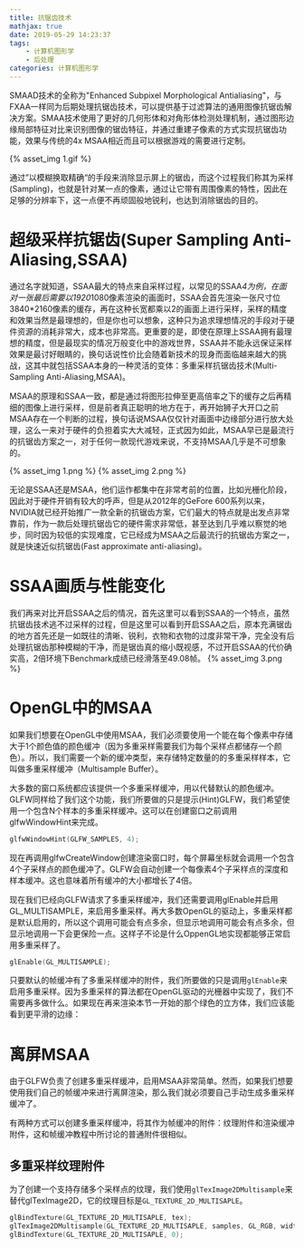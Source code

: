 ```yaml
---
title: 抗锯齿技术
mathjax: true
date: 2019-05-29 14:23:37
tags:
    - 计算机图形学
    - 后处理
categories: 计算机图形学
---
```


SMAAD技术的全称为"Enhanced Subpixel Morphological Antialiasing"，与FXAA一样同为后期处理抗锯齿技术，可以提供基于过滤算法的通用图像抗锯齿解决方案。SMAA技术使用了更好的几何形体和对角形体检测处理机制，通过图形边缘局部特征对比来识别图像的锯齿特征，并通过重建子像素的方式实现抗锯齿功能，效果与传统的4x MSAA相近而且可以根据游戏的需要进行定制。

{% asset_img 1.gif %}

通过”以模糊换取精确“的手段来消除显示屏上的锯齿，而这个过程我们称其为采样(Sampling)，也就是针对某一点的像素，通过让它带有周围像素的特性，因此在足够的分辨率下，这一点便不再顽固般地锐利，也达到消除锯齿的目的。

# 超级采样抗锯齿(Super Sampling Anti-Aliasing,SSAA)
通过名字就知道，SSAA最大的特点来自采样过程，以常见的SSAA*4为例，在面对一张最后需要以1920*1080像素渲染的画面时，SSAA会首先渲染一张尺寸位3840*2160像素的缓存，再在这种长宽都乘以2的画面上进行采样，采样的精度和效果当然是最理想的，但是你也可以想象，这种只为追求理想情况的手段对于硬件资源的消耗非常大，成本也非常高。更重要的是，即使在原理上SSAA拥有最理想的精度，但是最现实的情况万般变化中的游戏世界，SSAA并不能永远保证采样效果是最讨好眼睛的，换句话说性价比会随着新技术的现身而面临越来越大的挑战，这其中就包括SSAA本身的一种灵活的变体：多重采样抗锯齿技术(Multi-Sampling Anti-Aliasing,MSAA)。

MSAA的原理和SSAA一致，都是通过将图形拉伸至更高倍率之下的缓存之后再精细的图像上进行采样，但是前者真正聪明的地方在于，再开始狮子大开口之前MSAA存在一个判断的过程，换句话说MSAA仅仅针对画面中边缘部分进行放大处理，这么一来对于硬件的负担着实大大减轻，正式因为如此，MSAA早已是最流行的抗锯齿方案之一，对于任何一款现代游戏来说，不支持MSAA几乎是不可想象的。

{% asset_img 1.png %}
{% asset_img 2.png %}

无论是SSAA还是MSAA，他们运作都集中在非常考前的位置，比如光栅化阶段，因此对于硬件开销有较大的呼声，但是从2012年的GeFore 600系列以来，NVIDIA就已经开始推广一款全新的抗锯齿方案，它们最大的特点就是出发点非常靠前，作为一款后处理抗锯齿它的硬件需求非常低，甚至达到几乎难以察觉的地步，同时因为较低的实现难度，它已经成为MSAA之后最流行的抗锯齿方案之一，就是快速近似抗锯齿(Fast approximate anti-aliasing)。
# SSAA画质与性能变化
我们再来对比开启SSAA之后的情况，首先这里可以看到SSAA的一个特点，虽然抗锯齿技术逃不过采样的过程，但是这里可以看到开启SSAA之后，原本充满锯齿的地方首先还是一如既往的清晰、锐利，衣物和衣物的过度非常干净，完全没有后处理抗锯齿那种模糊的干净，而是锯齿真的缩小既视感，不过开启SSAA的代价确实高，2倍环境下Benchmark成绩已经滑落至49.08帧。
{% asset_img 3.png %}

# OpenGL中的MSAA
如果我们想要在OpenGL中使用MSAA，我们必须要使用一个能在每个像素中存储大于1个颜色值的颜色缓冲（因为多重采样需要我们为每个采样点都储存一个颜色）。所以，我们需要一个新的缓冲类型，来存储特定数量的的多重采样样本，它叫做多重采样缓冲（Multisample Buffer）。

大多数的窗口系统都应该提供一个多重采样缓冲，用以代替默认的颜色缓冲。GLFW同样给了我们这个功能，我们所要做的只是提示(Hint)GLFW，我们希望使用一个包含N个样本的多重采样缓冲。这可以在创建窗口之前调用glfwWindowHint来完成。

```c
glfwWindowHint(GLFW_SAMPLES, 4);
```

现在再调用glfwCreateWindow创建渲染窗口时，每个屏幕坐标就会调用一个包含4个子采样点的颜色缓冲了。GLFW会自动创建一个每像素4个子采样点的深度和样本缓冲。这也意味着所有缓冲的大小都增长了4倍。

现在我们已经向GLFW请求了多重采样缓冲，我们还需要调用glEnable并启用GL_MULTISAMPLE，来启用多重采样。再大多数OpenGL的驱动上，多重采样都是默认启用的，所以这个调用可能会有点多余，但显示地调用可能会有点多余，但显示地调用一下会更保险一点。这样子不论是什么OppenGL地实现都能够正常启用多重采样了。
```c
glEnable(GL_MULTISAMPLE);
```
只要默认的帧缓冲有了多重采样缓冲的附件，我们所要做的只是调用`glEnable`来启用多重采样。因为多重采样的算法都在OpenGL驱动的光栅器中实现了，我们不需要再多做什么。如果现在再来渲染本节一开始的那个绿色的立方体，我们应该能看到更平滑的边缘：

# 离屏MSAA
由于GLFW负责了创建多重采样缓冲，启用MSAA非常简单。然而，如果我们想要使用我们自己的帧缓冲来进行离屏渲染，那么我们就必须要自己手动生成多重采样缓冲了。

有两种方式可以创建多重采样缓冲，将其作为帧缓冲的附件：纹理附件和渲染缓冲附件，这和帧缓冲教程中所讨论的普通附件很相似。

## 多重采样纹理附件

为了创建一个支持存储多个采样点的纹理，我们使用`glTexImage2DMultisample`来替代glTexImage2D，它的纹理目标是`GL_TEXTURE_2D_MULTISAPLE`。

```c
glBindTexture(GL_TEXTURE_2D_MULTISAPLE, tex);
glTexImage2DMultisample(GL_TEXTURE_2D_MULTISAPLE, samples, GL_RGB, width, height, GL_TRUE);
glBindTexture(GL_TEXTURE_2D_MULTISAPLE, 0);
```